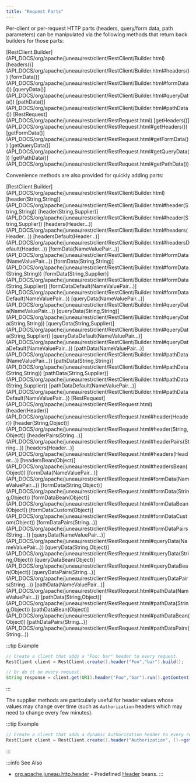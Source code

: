 ```yaml
---
title: "Request Parts"
---
```


Per-client or per-request HTTP parts (headers, query/form data, path parameters) can be manipulated via the following
methods that return back builders for those parts:

<tree>
<node-0><java-class>[RestClient.Builder](API_DOCS/org/apache/juneau/rest/client/RestClient/Builder.html)</java-class></node-0>
<node-1><javac-method>[headers()](API_DOCS/org/apache/juneau/rest/client/RestClient/Builder.html#headers())</javac-method> <javac-method>[formData()](API_DOCS/org/apache/juneau/rest/client/RestClient/Builder.html#formData())</javac-method> <javac-method>[queryData()](API_DOCS/org/apache/juneau/rest/client/RestClient/Builder.html#queryData())</javac-method> <javac-method>[pathData()](API_DOCS/org/apache/juneau/rest/client/RestClient/Builder.html#pathData())</javac-method></node-1>
<node-0><java-class>[RestRequest](API_DOCS/org/apache/juneau/rest/client/RestRequest.html)</java-class></node-0>
<node-1><javac-method>[getHeaders()](API_DOCS/org/apache/juneau/rest/client/RestRequest.html#getHeaders())</javac-method> <javac-method>[getFormData()](API_DOCS/org/apache/juneau/rest/client/RestRequest.html#getFormData())</javac-method> <javac-method>[getQueryData()](API_DOCS/org/apache/juneau/rest/client/RestRequest.html#getQueryData())</javac-method> <javac-method>[getPathData()](API_DOCS/org/apache/juneau/rest/client/RestRequest.html#getPathData())</javac-method></node-1>
</tree>

Convenience methods are also provided for quickly adding parts:

<tree>
<node-0><java-class>[RestClient.Builder](API_DOCS/org/apache/juneau/rest/client/RestClient/Builder.html)</java-class></node-0>
<node-1><javac-method>[header(String,String)](API_DOCS/org/apache/juneau/rest/client/RestClient/Builder.html#header(String,String))</javac-method> <javac-method>[header(String,Supplier)](API_DOCS/org/apache/juneau/rest/client/RestClient/Builder.html#header(String,Supplier))</javac-method> <javac-method>[headers(Header...)](API_DOCS/org/apache/juneau/rest/client/RestClient/Builder.html#headers(Header...))</javac-method> <javac-method>[headersDefault(Header...)](API_DOCS/org/apache/juneau/rest/client/RestClient/Builder.html#headersDefault(Header...))</javac-method></node-1>
<node-1><javac-method>[formData(NameValuePair...)](API_DOCS/org/apache/juneau/rest/client/RestClient/Builder.html#formData(NameValuePair...))</javac-method> <javac-method>[formData(String,String)](API_DOCS/org/apache/juneau/rest/client/RestClient/Builder.html#formData(String,String))</javac-method> <javac-method>[formData(String,Supplier)](API_DOCS/org/apache/juneau/rest/client/RestClient/Builder.html#formData(String,Supplier))</javac-method> <javac-method>[formDataDefault(NameValuePair...)](API_DOCS/org/apache/juneau/rest/client/RestClient/Builder.html#formDataDefault(NameValuePair...))</javac-method></node-1>
<node-1><javac-method>[queryData(NameValuePair...)](API_DOCS/org/apache/juneau/rest/client/RestClient/Builder.html#queryData(NameValuePair...))</javac-method> <javac-method>[queryData(String,String)](API_DOCS/org/apache/juneau/rest/client/RestClient/Builder.html#queryData(String,String))</javac-method> <javac-method>[queryData(String,Supplier)](API_DOCS/org/apache/juneau/rest/client/RestClient/Builder.html#queryData(String,Supplier))</javac-method> <javac-method>[queryDataDefault(NameValuePair...)](API_DOCS/org/apache/juneau/rest/client/RestClient/Builder.html#queryDataDefault(NameValuePair...))</javac-method></node-1>
<node-1><javac-method>[pathData(NameValuePair...)](API_DOCS/org/apache/juneau/rest/client/RestClient/Builder.html#pathData(NameValuePair...))</javac-method> <javac-method>[pathData(String,String)](API_DOCS/org/apache/juneau/rest/client/RestClient/Builder.html#pathData(String,String))</javac-method> <javac-method>[pathData(String,Supplier)](API_DOCS/org/apache/juneau/rest/client/RestClient/Builder.html#pathData(String,Supplier))</javac-method> <javac-method>[pathDataDefault(NameValuePair...)](API_DOCS/org/apache/juneau/rest/client/RestClient/Builder.html#pathDataDefault(NameValuePair...))</javac-method></node-1>
<node-0><java-class>[RestRequest](API_DOCS/org/apache/juneau/rest/client/RestRequest.html)</java-class></node-0>
<node-1><javac-method>[header(Header)](API_DOCS/org/apache/juneau/rest/client/RestRequest.html#header(Header))</javac-method> <javac-method>[header(String,Object)](API_DOCS/org/apache/juneau/rest/client/RestRequest.html#header(String,Object))</javac-method> <javac-method>[headerPairs(String...)](API_DOCS/org/apache/juneau/rest/client/RestRequest.html#headerPairs(String...))</javac-method> <javac-method>[headers(Header...)](API_DOCS/org/apache/juneau/rest/client/RestRequest.html#headers(Header...))</javac-method> <javac-method>[headersBean(Object)](API_DOCS/org/apache/juneau/rest/client/RestRequest.html#headersBean(Object))</javac-method></node-1>
<node-1><javac-method>[formData(NameValuePair...)](API_DOCS/org/apache/juneau/rest/client/RestRequest.html#formData(NameValuePair...))</javac-method> <javac-method>[formData(String,Object)](API_DOCS/org/apache/juneau/rest/client/RestRequest.html#formData(String,Object))</javac-method> <javac-method>[formDataBean(Object)](API_DOCS/org/apache/juneau/rest/client/RestRequest.html#formDataBean(Object))</javac-method> <javac-method>[formDataCustom(Object)](API_DOCS/org/apache/juneau/rest/client/RestRequest.html#formDataCustom(Object))</javac-method> <javac-method>[formDataPairs(String...)](API_DOCS/org/apache/juneau/rest/client/RestRequest.html#formDataPairs(String...))</javac-method></node-1>
<node-1><javac-method>[queryData(NameValuePair...)](API_DOCS/org/apache/juneau/rest/client/RestRequest.html#queryData(NameValuePair...))</javac-method> <javac-method>[queryData(String,Object)](API_DOCS/org/apache/juneau/rest/client/RestRequest.html#queryData(String,Object))</javac-method> <javac-method>[queryDataBean(Object)](API_DOCS/org/apache/juneau/rest/client/RestRequest.html#queryDataBean(Object))</javac-method> <javac-method>[queryDataPairs(String...)](API_DOCS/org/apache/juneau/rest/client/RestRequest.html#queryDataPairs(String...))</javac-method></node-1>
<node-1><javac-method>[pathData(NameValuePair...)](API_DOCS/org/apache/juneau/rest/client/RestRequest.html#pathData(NameValuePair...))</javac-method> <javac-method>[pathData(String,Object)](API_DOCS/org/apache/juneau/rest/client/RestRequest.html#pathData(String,Object))</javac-method> <javac-method>[pathDataBean(Object)](API_DOCS/org/apache/juneau/rest/client/RestRequest.html#pathDataBean(Object))</javac-method> <javac-method>[pathDataPairs(String...)](API_DOCS/org/apache/juneau/rest/client/RestRequest.html#pathDataPairs(String...))</javac-method></node-1>
</tree>

:::tip Example
```java
// Create a client that adds a "Foo: bar" header to every request.
RestClient client = RestClient.create().header("Foo","bar").build();

// Or do it on every request.
String response = client.get(URI).header("Foo","bar").run().getContent().asString();
```
:::

The supplier methods are particularly useful for header values whose values may change over time (such as
`Authorization` headers
which may need to change every few minutes).

:::tip Example
```java
// Create a client that adds a dynamic Authorization header to every request.
RestClient client = RestClient.create().header("Authorization", ()->getMyAuthToken()).build();
```
:::

:::info See Also
- [org.apache.juneau.http.header](API_DOCS/org/apache/juneau/http/header.html) - Predefined [Header](API_DOCS/org/apache/http/Header.html) beans.
:::